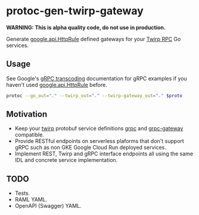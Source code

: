 # protoc-gen-twirp-gateway

**WARNING: This is alpha quality code, do not use in production.**

Generate [google.api.HttpRule](https://cloud.google.com/endpoints/docs/grpc-service-config/reference/rpc/google.api#google.api.HttpRule)
defined gateways for your [Twirp RPC](https://github.com/twitchtv/twirp) Go services.

## Usage

See Google's [gRPC transcoding](https://cloud.google.com/endpoints/docs/grpc/transcoding) documentation for gRPC
examples if you haven't used [google.api.HttpRule](https://cloud.google.com/endpoints/docs/grpc-service-config/reference/rpc/google.api#google.api.HttpRule)
before.

```sh
protoc --go_out="." --twirp_out="." --twirp-gateway_out="." $proto
```

## Motivation

* Keep your [twirp](https://github.com/twitchtv/twirp) protobuf service definitions [grpc](https://grpc.io) and [grpc-gateway](https://github.com/grpc-ecosystem/grpc-gateway) compatible.
* Provide RESTful endpoints on serverless plaforms that don't support gRPC such as non GKE Google Cloud Run deployed services.
* Implement REST, Twirp and gRPC interface endpoints all using the same IDL and concrete service implementation.

## TODO

* Tests.
* RAML YAML.
* OpenAPI (Swagger) YAML.
